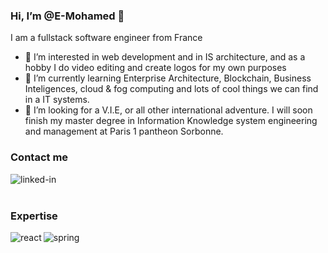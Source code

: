 ### Hi, I’m @E-Mohamed  👋
I am a fullstack software engineer from France

- 👀 I’m interested in web development and in IS architecture, and as a hobby I do video editing and create logos for my own purposes
- 🌱 I’m currently learning Enterprise Architecture, Blockchain, Business Inteligences, cloud & fog computing and lots of cool things we can find in a IT systems.
- 💞️ I’m looking for a V.I.E, or all other international adventure. I will soon finish my master degree in Information Knowledge system engineering and management at Paris 1 pantheon Sorbonne.

### Contact me
[<img align="left" alt="linked-in" src="https://img.shields.io/badge/linkedin-%230077B5.svg?&style=for-the-badge&logo=linkedin&logoColor=white" />](https://www.linkedin.com/in/mohamed-el-jarrari-ab8143158/)

<br/>
<br/>

### Expertise
<img align="left" alt="react" src="https://img.shields.io/badge/angular%20-%2320232a.svg?&style=for-the-badge&logo=angular&logoColor=red&color=blue" />

<img align="left" alt="spring" src="https://img.shields.io/badge/spring%20-%236DB33F.svg?&style=for-the-badge&logo=spring&logoColor=white" />

<!---
E-Mohamed/E-Mohamed is a ✨ special ✨ repository because its `README.md` (this file) appears on your GitHub profile.
You can click the Preview link to take a look at your changes.
--->
